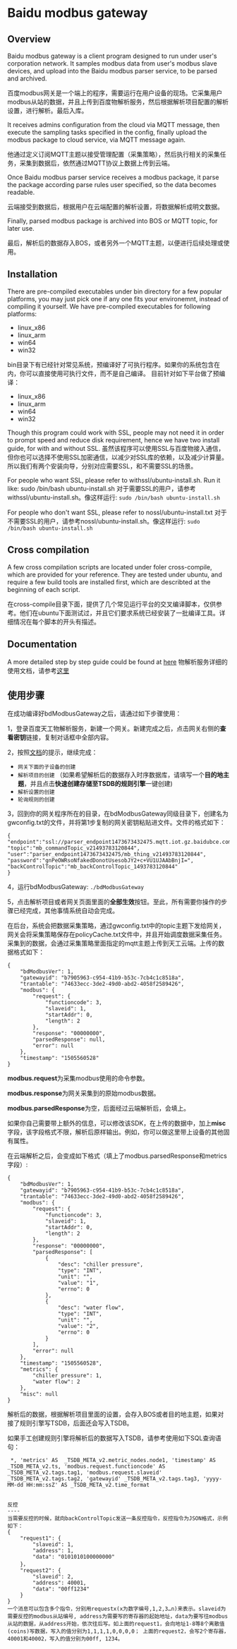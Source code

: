Baidu modbus gateway
====================

Overview
--------

Baidu modbus gateway is a client program designed to run under user's 
corporation network. It samples modbus data from user's modbus slave
devices, and upload into the Baidu modbus parser service, to be parsed
and archived.

百度modbus网关是一个端上的程序，需要运行在用户设备的现场。它采集用户modbus从站的数据，并且上传到百度物解析服务，然后根据解析项目配置的解析设置，进行解析。最后入库。

It receives admins configuration from the cloud via MQTT message, then
execute the sampling tasks specified in the config, finally upload
the modbus package to cloud service, via MQTT message again.

他通过定义订阅MQTT主题以接受管理配置（采集策略），然后执行相关的采集任务，采集到数据后，依然通过MQTT协议上数据上传到云端。

Once Baidu modbus parser service receives a modbus package, it parse
the package according parse rules user specified, so the data becomes
readable.

云端接受到数据后，根据用户在云端配置的解析设置，将数据解析成明文数据。

Finally, parsed modbus package is archived into BOS or MQTT topic, for later use.

最后，解析后的数据存入BOS，或者另外一个MQTT主题，以便进行后续处理或使用。

Installation
------------

There are pre-compiled executables under bin directory for a few popular platforms, you may just pick one if any one fits your environemnt, instead of compiling it yourself.
We have pre-compiled executables for following platforms:
* linux_x86
* linux_arm
* win64
* win32

bin目录下有已经针对常见系统，预编译好了可执行程序。如果你的系统包含在内，你可以直接使用可执行文件，而不是自己编译。
目前针对如下平台做了预编译：
* linux_x86
* linux_arm
* win64
* win32

Though this program could work with SSL, people may not need it in
order to prompt speed and reduce disk requirement, hence we have two
install guide, for with and without SSL.
虽然该程序可以使用SSL与百度物接入通信，但你也可以选择不使用SSL加密通信，以减少对SSL库的依赖，以及减少计算量。所以我们有两个安装向导，分别对应需要SSL，和不需要SSL的场景。

For people who want SSL, please refer to withssl/ubuntu-install.sh. Run it like: sudo /bin/bash ubuntu-install.sh
对于需要SSL的用户，请参考withssl/ubuntu-install.sh。像这样运行: ```sudo /bin/bash ubuntu-install.sh```

For people who don't want SSL, please refer to nossl/ubuntu-install.txt
对于不需要SSL的用户，请参考nossl/ubuntu-install.sh。像这样运行: ```sudo /bin/bash ubuntu-install.sh```

Cross compilation
-----------------
A few cross compilation scripts are located under foler cross-compile, which are provided for your reference. They are tested under ubuntu, and require a few build tools are installed first, which are describted at the beginning of each script.

在cross-compile目录下面，提供了几个常见运行平台的交叉编译脚本，仅供参考。他们在ubuntu下面测试过，并且它们要求系统已经安装了一批编译工具。详细情况在每个脚本的开头有描述。

Documentation
-------------

A more detailed step by step guide could be found at [here](https://cloud.baidu.com/doc/Parser/index.html)
物解析服务详细的使用文档，请参考[这里](https://cloud.baidu.com/doc/Parser/index.html)

使用步骤
--------
在成功编译好bdModbusGateway之后，请通过如下步骤使用：

1，登录百度天工物解析服务，新建一个网关。新建完成之后，点击网关右侧的**查看密钥**链接，复制对话框中全部内容。

2，按照[文档](https://cloud.baidu.com/doc/Parser/index.html)的提示，继续完成：
* `网关下面的子设备的创建`
* `解析项目的创建` （如果希望解析后的数据存入时序数据库，请填写一个**目的地主题**，并且点击**快速创建存储至TSDB的规则引擎**一键创建)
* `解析设置的创建`
* `轮询规则的创建`

3，回到你的网关程序所在的目录，在bdModbusGateway同级目录下，创建名为gwconfig.txt的文件，并将第1步复制的网关密钥粘贴进文件。文件的格式如下：
```
{
"endpoint":"ssl://parser_endpoint1473673432475.mqtt.iot.gz.baidubce.com:1884",
"topic":"mb_commandTopic_v21493783120844",
"user":"parser_endpoint1473673432475/mb_thing_v21493783120844",
"password":"gnPeOWRsoNfakedDonotUsesobJY2+c+VU1UJAAbBnjI=",
"backControlTopic":"mb_backControlTopic_1493783120844"
}
```

4，运行bdModbusGateway: ```./bdModbusGateway```

5，点击解析项目或者网关页面里面的**全部生效**按钮。至此，所有需要你操作的步骤已经完成，其他事情系统自动会完成。

在后台，系统会把数据采集策略，通过gwconfig.txt中的topic主题下发给网关，网关会将采集策略保存在policyCache.txt文件中，并且开始调度数据采集任务。采集到的数据，会通过采集策略里面指定的mqtt主题上传到天工云端。上传的数据格式如下：
```
{
    "bdModbusVer": 1,
    "gatewayid": "b7905963-c954-41b9-b53c-7cb4c1c8518a",
    "trantable": "74633ecc-3de2-49d0-abd2-4058f2589426",
    "modbus": {
        "request": {
            "functioncode": 3,
            "slaveid": 1,
            "startAddr": 0,
            "length": 2
        },
        "response": "00000000",
        "parsedResponse": null,
        "error": null
    },
    "timestamp": "1505560528"
}
```
**modbus.request**为采集modbus使用的命令参数。

**modbus.response**为网关采集到的原始modbus数据。

**modbus.parsedResponse**为空，后面经过云端解析后，会填上。

如果你自己需要带上额外的信息，可以修改该SDK，在上传的数据中，加上**misc**字段，该字段格式不限，解析后原样输出。例如，你可以做这里带上设备的其他固有属性。

在云端解析之后，会变成如下格式（填上了modbus.parsedResponse和metrics字段）:
```
{
    "bdModbusVer": 1,
    "gatewayid": "b7905963-c954-41b9-b53c-7cb4c1c8518a",
    "trantable": "74633ecc-3de2-49d0-abd2-4058f2589426",
    "modbus": {
        "request": {
            "functioncode": 3,
            "slaveid": 1,
            "startAddr": 0,
            "length": 2
        },
        "response": "00000000",
        "parsedResponse": [
            {
                "desc": "chiller pressure",
                "type": "INT",
                "unit": "",
                "value": "1",
                "errno": 0
            },
            {
                "desc": "water flow",
                "type": "INT",
                "unit": "",
                "value": "2",
                "errno": 0
            }
        ],
        "error": null
    },
    "timestamp": "1505560528",
    "metrics": {
        "chiller pressure": 1,
        "water flow": 2
    },
    "misc": null
}
```
解析后的数据，根据解析项目里面的设置，会存入BOS或者目的地主题，如果对接了规则引擎写TSDB，后面还会写入TSDB。

如果手工创建规则引擎将解析后的数据写入TSDB，请参考使用如下SQL查询语句：
```
 *, 'metrics' AS  _TSDB_META_v2.metric_nodes.node1, 'timestamp' AS _TSDB_META_v2.ts, 'modbus.request.functioncode' AS _TSDB_META_v2.tags.tag1, 'modbus.request.slaveid' _TSDB_META_v2.tags.tag2, 'gatewayid' _TSDB_META_v2.tags.tag3, 'yyyy-MM-dd HH:mm:ssZ' AS _TSDB_META_v2.time_format 


反控
----
当需要反控的时候，就向backControlTopic发送一条反控指令，反控指令为JSON格式，示例如下：
{
    "request1": {
        "slaveid": 1,
        "address": 1,
        "data": "0101010100000000"
    }，
    "request2": {
        "slaveid": 2,
        "address": 40001,
        "data": "00ff1234"
    }
}
一个消息可以包含多个指令，分别用requestx(x为数字编号,1,2,3…n)来表示。slaveid为需要反控的modbus从站编号, address为需要写的寄存器的起始地址，data为要写往modbus从站的数据，从address开始，依次往后写。如上面的request1，会向地址1-8等8个离散值(coins)写数据，写入的值分别为1,1,1,1,0,0,0,0； 上面的request2，会写2个寄存器，40001和40002，写入的值分别为00ff, 1234。

```
